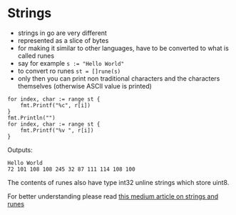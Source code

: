 # Strings
- strings in go are very different
- represented as a slice of bytes
- for making it similar to other languages, have to be converted to what is called runes
- say for example ` s := "Hello World" `
- to convert ro runes ` st = []rune(s) `
- only then you can print non traditional characters and the characters themselves (otherwise ASCII value is printed)

```
for index, char := range st {
    fmt.Printf("%c", r[i])
}
fmt.Println("")
for index, char := range st {
    fmt.Printf("%v ", r[i])
}
```
Outputs: 
```
Hello World
72 101 108 108 245 32 87 111 114 108 100
```
The contents of runes also have type int32 unline strings which store uint8.


For better understanding please read [this medium article on strings and runes](https://medium.com/rungo/string-data-type-in-go-8af2b639478)
